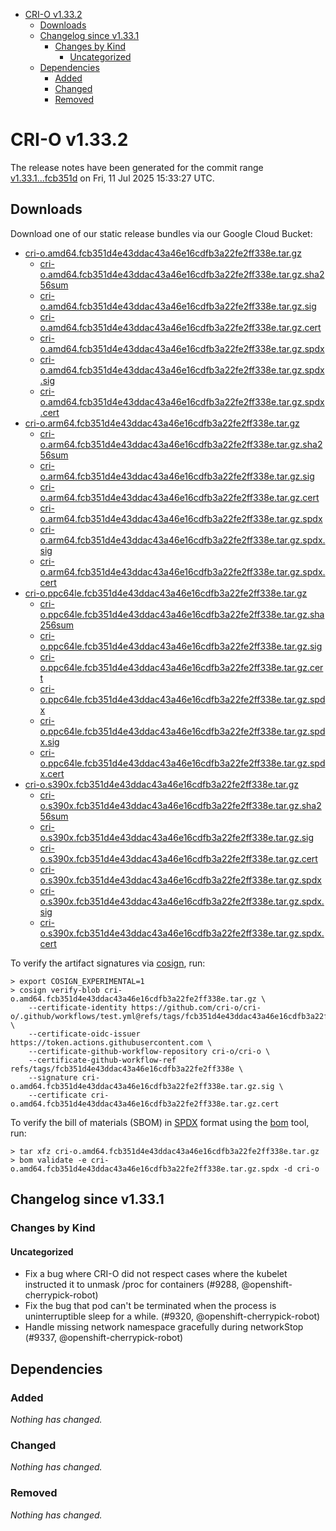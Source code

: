 - [CRI-O v1.33.2](#cri-o-v1332)
  - [Downloads](#downloads)
  - [Changelog since v1.33.1](#changelog-since-v1331)
    - [Changes by Kind](#changes-by-kind)
      - [Uncategorized](#uncategorized)
  - [Dependencies](#dependencies)
    - [Added](#added)
    - [Changed](#changed)
    - [Removed](#removed)

# CRI-O v1.33.2

The release notes have been generated for the commit range
[v1.33.1...fcb351d](https://github.com/cri-o/cri-o/compare/v1.33.1...v1.33.2) on Fri, 11 Jul 2025 15:33:27 UTC.

## Downloads

Download one of our static release bundles via our Google Cloud Bucket:

- [cri-o.amd64.fcb351d4e43ddac43a46e16cdfb3a22fe2ff338e.tar.gz](https://storage.googleapis.com/cri-o/artifacts/cri-o.amd64.fcb351d4e43ddac43a46e16cdfb3a22fe2ff338e.tar.gz)
  - [cri-o.amd64.fcb351d4e43ddac43a46e16cdfb3a22fe2ff338e.tar.gz.sha256sum](https://storage.googleapis.com/cri-o/artifacts/cri-o.amd64.fcb351d4e43ddac43a46e16cdfb3a22fe2ff338e.tar.gz.sha256sum)
  - [cri-o.amd64.fcb351d4e43ddac43a46e16cdfb3a22fe2ff338e.tar.gz.sig](https://storage.googleapis.com/cri-o/artifacts/cri-o.amd64.fcb351d4e43ddac43a46e16cdfb3a22fe2ff338e.tar.gz.sig)
  - [cri-o.amd64.fcb351d4e43ddac43a46e16cdfb3a22fe2ff338e.tar.gz.cert](https://storage.googleapis.com/cri-o/artifacts/cri-o.amd64.fcb351d4e43ddac43a46e16cdfb3a22fe2ff338e.tar.gz.cert)
  - [cri-o.amd64.fcb351d4e43ddac43a46e16cdfb3a22fe2ff338e.tar.gz.spdx](https://storage.googleapis.com/cri-o/artifacts/cri-o.amd64.fcb351d4e43ddac43a46e16cdfb3a22fe2ff338e.tar.gz.spdx)
  - [cri-o.amd64.fcb351d4e43ddac43a46e16cdfb3a22fe2ff338e.tar.gz.spdx.sig](https://storage.googleapis.com/cri-o/artifacts/cri-o.amd64.fcb351d4e43ddac43a46e16cdfb3a22fe2ff338e.tar.gz.spdx.sig)
  - [cri-o.amd64.fcb351d4e43ddac43a46e16cdfb3a22fe2ff338e.tar.gz.spdx.cert](https://storage.googleapis.com/cri-o/artifacts/cri-o.amd64.fcb351d4e43ddac43a46e16cdfb3a22fe2ff338e.tar.gz.spdx.cert)
- [cri-o.arm64.fcb351d4e43ddac43a46e16cdfb3a22fe2ff338e.tar.gz](https://storage.googleapis.com/cri-o/artifacts/cri-o.arm64.fcb351d4e43ddac43a46e16cdfb3a22fe2ff338e.tar.gz)
  - [cri-o.arm64.fcb351d4e43ddac43a46e16cdfb3a22fe2ff338e.tar.gz.sha256sum](https://storage.googleapis.com/cri-o/artifacts/cri-o.arm64.fcb351d4e43ddac43a46e16cdfb3a22fe2ff338e.tar.gz.sha256sum)
  - [cri-o.arm64.fcb351d4e43ddac43a46e16cdfb3a22fe2ff338e.tar.gz.sig](https://storage.googleapis.com/cri-o/artifacts/cri-o.arm64.fcb351d4e43ddac43a46e16cdfb3a22fe2ff338e.tar.gz.sig)
  - [cri-o.arm64.fcb351d4e43ddac43a46e16cdfb3a22fe2ff338e.tar.gz.cert](https://storage.googleapis.com/cri-o/artifacts/cri-o.arm64.fcb351d4e43ddac43a46e16cdfb3a22fe2ff338e.tar.gz.cert)
  - [cri-o.arm64.fcb351d4e43ddac43a46e16cdfb3a22fe2ff338e.tar.gz.spdx](https://storage.googleapis.com/cri-o/artifacts/cri-o.arm64.fcb351d4e43ddac43a46e16cdfb3a22fe2ff338e.tar.gz.spdx)
  - [cri-o.arm64.fcb351d4e43ddac43a46e16cdfb3a22fe2ff338e.tar.gz.spdx.sig](https://storage.googleapis.com/cri-o/artifacts/cri-o.arm64.fcb351d4e43ddac43a46e16cdfb3a22fe2ff338e.tar.gz.spdx.sig)
  - [cri-o.arm64.fcb351d4e43ddac43a46e16cdfb3a22fe2ff338e.tar.gz.spdx.cert](https://storage.googleapis.com/cri-o/artifacts/cri-o.arm64.fcb351d4e43ddac43a46e16cdfb3a22fe2ff338e.tar.gz.spdx.cert)
- [cri-o.ppc64le.fcb351d4e43ddac43a46e16cdfb3a22fe2ff338e.tar.gz](https://storage.googleapis.com/cri-o/artifacts/cri-o.ppc64le.fcb351d4e43ddac43a46e16cdfb3a22fe2ff338e.tar.gz)
  - [cri-o.ppc64le.fcb351d4e43ddac43a46e16cdfb3a22fe2ff338e.tar.gz.sha256sum](https://storage.googleapis.com/cri-o/artifacts/cri-o.ppc64le.fcb351d4e43ddac43a46e16cdfb3a22fe2ff338e.tar.gz.sha256sum)
  - [cri-o.ppc64le.fcb351d4e43ddac43a46e16cdfb3a22fe2ff338e.tar.gz.sig](https://storage.googleapis.com/cri-o/artifacts/cri-o.ppc64le.fcb351d4e43ddac43a46e16cdfb3a22fe2ff338e.tar.gz.sig)
  - [cri-o.ppc64le.fcb351d4e43ddac43a46e16cdfb3a22fe2ff338e.tar.gz.cert](https://storage.googleapis.com/cri-o/artifacts/cri-o.ppc64le.fcb351d4e43ddac43a46e16cdfb3a22fe2ff338e.tar.gz.cert)
  - [cri-o.ppc64le.fcb351d4e43ddac43a46e16cdfb3a22fe2ff338e.tar.gz.spdx](https://storage.googleapis.com/cri-o/artifacts/cri-o.ppc64le.fcb351d4e43ddac43a46e16cdfb3a22fe2ff338e.tar.gz.spdx)
  - [cri-o.ppc64le.fcb351d4e43ddac43a46e16cdfb3a22fe2ff338e.tar.gz.spdx.sig](https://storage.googleapis.com/cri-o/artifacts/cri-o.ppc64le.fcb351d4e43ddac43a46e16cdfb3a22fe2ff338e.tar.gz.spdx.sig)
  - [cri-o.ppc64le.fcb351d4e43ddac43a46e16cdfb3a22fe2ff338e.tar.gz.spdx.cert](https://storage.googleapis.com/cri-o/artifacts/cri-o.ppc64le.fcb351d4e43ddac43a46e16cdfb3a22fe2ff338e.tar.gz.spdx.cert)
- [cri-o.s390x.fcb351d4e43ddac43a46e16cdfb3a22fe2ff338e.tar.gz](https://storage.googleapis.com/cri-o/artifacts/cri-o.s390x.fcb351d4e43ddac43a46e16cdfb3a22fe2ff338e.tar.gz)
  - [cri-o.s390x.fcb351d4e43ddac43a46e16cdfb3a22fe2ff338e.tar.gz.sha256sum](https://storage.googleapis.com/cri-o/artifacts/cri-o.s390x.fcb351d4e43ddac43a46e16cdfb3a22fe2ff338e.tar.gz.sha256sum)
  - [cri-o.s390x.fcb351d4e43ddac43a46e16cdfb3a22fe2ff338e.tar.gz.sig](https://storage.googleapis.com/cri-o/artifacts/cri-o.s390x.fcb351d4e43ddac43a46e16cdfb3a22fe2ff338e.tar.gz.sig)
  - [cri-o.s390x.fcb351d4e43ddac43a46e16cdfb3a22fe2ff338e.tar.gz.cert](https://storage.googleapis.com/cri-o/artifacts/cri-o.s390x.fcb351d4e43ddac43a46e16cdfb3a22fe2ff338e.tar.gz.cert)
  - [cri-o.s390x.fcb351d4e43ddac43a46e16cdfb3a22fe2ff338e.tar.gz.spdx](https://storage.googleapis.com/cri-o/artifacts/cri-o.s390x.fcb351d4e43ddac43a46e16cdfb3a22fe2ff338e.tar.gz.spdx)
  - [cri-o.s390x.fcb351d4e43ddac43a46e16cdfb3a22fe2ff338e.tar.gz.spdx.sig](https://storage.googleapis.com/cri-o/artifacts/cri-o.s390x.fcb351d4e43ddac43a46e16cdfb3a22fe2ff338e.tar.gz.spdx.sig)
  - [cri-o.s390x.fcb351d4e43ddac43a46e16cdfb3a22fe2ff338e.tar.gz.spdx.cert](https://storage.googleapis.com/cri-o/artifacts/cri-o.s390x.fcb351d4e43ddac43a46e16cdfb3a22fe2ff338e.tar.gz.spdx.cert)

To verify the artifact signatures via [cosign](https://github.com/sigstore/cosign), run:

```console
> export COSIGN_EXPERIMENTAL=1
> cosign verify-blob cri-o.amd64.fcb351d4e43ddac43a46e16cdfb3a22fe2ff338e.tar.gz \
    --certificate-identity https://github.com/cri-o/cri-o/.github/workflows/test.yml@refs/tags/fcb351d4e43ddac43a46e16cdfb3a22fe2ff338e \
    --certificate-oidc-issuer https://token.actions.githubusercontent.com \
    --certificate-github-workflow-repository cri-o/cri-o \
    --certificate-github-workflow-ref refs/tags/fcb351d4e43ddac43a46e16cdfb3a22fe2ff338e \
    --signature cri-o.amd64.fcb351d4e43ddac43a46e16cdfb3a22fe2ff338e.tar.gz.sig \
    --certificate cri-o.amd64.fcb351d4e43ddac43a46e16cdfb3a22fe2ff338e.tar.gz.cert
```

To verify the bill of materials (SBOM) in [SPDX](https://spdx.org) format using the [bom](https://sigs.k8s.io/bom) tool, run:

```console
> tar xfz cri-o.amd64.fcb351d4e43ddac43a46e16cdfb3a22fe2ff338e.tar.gz
> bom validate -e cri-o.amd64.fcb351d4e43ddac43a46e16cdfb3a22fe2ff338e.tar.gz.spdx -d cri-o
```

## Changelog since v1.33.1

### Changes by Kind

#### Uncategorized
 - Fix a bug where CRI-O did not respect cases where the kubelet instructed it to unmask /proc for containers (#9288, @openshift-cherrypick-robot)
 - Fix the bug that pod can't be terminated when the process is uninterruptible sleep for a while. (#9320, @openshift-cherrypick-robot)
 - Handle missing network namespace gracefully during networkStop (#9337, @openshift-cherrypick-robot)

## Dependencies

### Added
_Nothing has changed._

### Changed
_Nothing has changed._

### Removed
_Nothing has changed._
